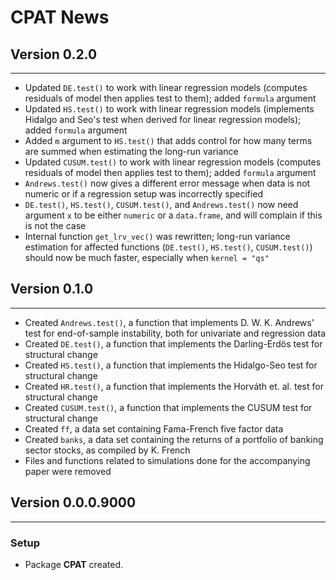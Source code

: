 # CPAT News

## Version 0.2.0
---

- Updated `DE.test()` to work with linear regression models (computes residuals
    of model then applies test to them); added `formula` argument
- Updated `HS.test()` to work with linear regression models (implements Hidalgo
    and Seo's test when derived for linear regression models); added `formula`
    argument
- Added `m` argument to `HS.test()` that adds control for how many terms are
    summed when estimating the long-run variance
- Updated `CUSUM.test()` to work with linear regression models (computes
    residuals of model then applies test to them); added `formula` argument
- `Andrews.test()` now gives a different error message when data is not numeric
    or if a regression setup was incorrectly specified
- `DE.test()`, `HS.test()`, `CUSUM.test()`, and `Andrews.test()` now need
    argument `x` to be either `numeric` or a `data.frame`, and will complain if
    this is not the case
- Internal function `get_lrv_vec()` was rewritten; long-run variance estimation
    for affected functions (`DE.test()`, `HS.test()`, `CUSUM.test()`) should now
    be much faster, especially when `kernel = "qs"`

## Version 0.1.0
---

- Created `Andrews.test()`, a function that implements D. W. K. Andrews' test
    for end-of-sample instability, both for univariate and regression data
- Created `DE.test()`, a function that implements the Darling-Erdös test for
    structural change
- Created `HS.test()`, a function that implements the Hidalgo-Seo test for
    structural change
- Created `HR.test()`, a function that implements the Horváth et. al. test for
    structural change
- Created `CUSUM.test()`, a function that implements the CUSUM test for
    structural change
- Created `ff`, a data set containing Fama-French five factor data
- Created `banks`, a data set containing the returns of a portfolio of banking
    sector stocks, as compiled by K. French
- Files and functions related to simulations done for the accompanying paper
    were removed

## Version 0.0.0.9000
---

### Setup

- Package **CPAT** created.
